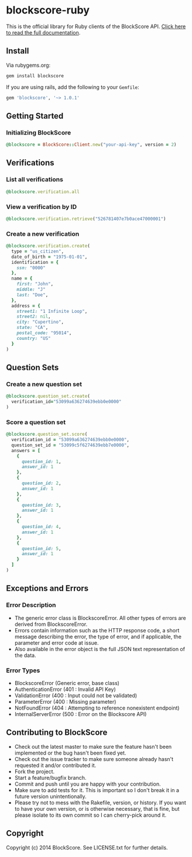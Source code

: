 # blockscore-ruby

This is the official library for Ruby clients of the BlockScore API. [Click here to read the full documentation](https://manage.blockscore.com/docs).

## Install

Via rubygems.org:

```ruby
gem install blockscore
```

If you are using rails, add the following to your `Gemfile`:

```ruby
gem 'blockscore', '~> 1.0.1'
```

## Getting Started

### Initializing BlockScore

```ruby
@blockscore = BlockScore::Client.new("your-api-key", version = 2)
```

## Verifications
    
### List all verifications

```ruby
@blockscore.verification.all
```
    
### View a verification by ID

```ruby
@blockscore.verification.retrieve("526781407e7b0ace47000001")
```

### Create a new verification

```ruby
@blockscore.verification.create(
  type = "us_citizen",
  date_of_birth = "1975-01-01",
  identification = {
    ssn: "0000"
  },
  name = {
    first: "John",
    middle: "J"
    last: "Doe",
  },
  address = {
    street1: "1 Infinite Loop",
    street2: nil,
    city: "Cupertino",
    state: "CA",
    postal_code: "95014",
    country: "US"
  }
)
```

## Question Sets

### Create a new question set

```ruby
@blockscore.question_set.create(
  verification_id="53099a636274639ebb0e0000"
)
```

### Score a question set

```ruby
@blockscore.question_set.score(
  verification_id = "53099a636274639ebb0e0000",
  question_set_id = "53099c5f6274639ebb7e0000",
  answers = [
    {
      question_id: 1,
      answer_id: 1
    },
    {
      question_id: 2,
      answer_id: 1
    },
    {
      question_id: 3,
      answer_id: 1
    },
    {
      question_id: 4,
      answer_id: 1
    },
    {
      question_id: 5,
      answer_id: 1
    }
  ]
)
```

## Exceptions and Errors

### Error Description

* The generic error class is BlockscoreError. All other types of errors are derived from BlockscoreError.
* Errors contain information such as the HTTP response code, a short message describing the error, the type of error, and if applicable, the parameter and error code at issue.
* Also available in the error object is the full JSON text representation of the data.

### Error Types

* BlockscoreError (Generic error, base class)
* AuthenticationError (401 : Invalid API Key)
* ValidationError (400 : Input could not be validated)
* ParameterError (400 : Missing parameter)
* NotFoundError (404 : Attempting to reference nonexistent endpoint)
* InternalServerError (500 : Error on the Blockscore API)

## Contributing to BlockScore
 
* Check out the latest master to make sure the feature hasn't been implemented or the bug hasn't been fixed yet.
* Check out the issue tracker to make sure someone already hasn't requested it and/or contributed it.
* Fork the project.
* Start a feature/bugfix branch.
* Commit and push until you are happy with your contribution.
* Make sure to add tests for it. This is important so I don't break it in a future version unintentionally.
* Please try not to mess with the Rakefile, version, or history. If you want to have your own version, or is otherwise necessary, that is fine, but please isolate to its own commit so I can cherry-pick around it.

## Copyright

Copyright (c) 2014 BlockScore. See LICENSE.txt for
further details.

